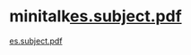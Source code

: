 # minitalk[es.subject.pdf](https://github.com/mugi-chab/minitalk/files/9626207/es.subject.pdf)
[es.subject.pdf](https://github.com/mugi-chab/minitalk/files/9626208/es.subject.pdf)

